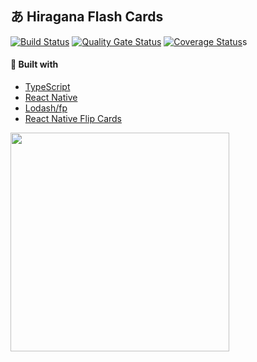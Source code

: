 ## あ Hiragana Flash Cards

[![Build Status](https://travis-ci.org/thenationofalex/hiragana-cards.svg?branch=master)](https://travis-ci.org/thenationofalex/hiragana-cards)
[![Quality Gate Status](https://sonarcloud.io/api/project_badges/measure?project=thenationofalex_hiragana-cards&metric=alert_status)](https://sonarcloud.io/dashboard?id=thenationofalex_hiragana-cards)
[![Coverage Status](https://coveralls.io/repos/github/thenationofalex/hiragana-cards/badge.svg?branch=master)](https://coveralls.io/github/thenationofalex/hiragana-cards?branch=master)s

#### 🔨 Built with

- [TypeScript](https://www.typescriptlang.org/)
- [React Native](https://reactnative.dev/)
- [Lodash/fp](https://github.com/lodash/lodash/wiki/FP-Guide)
- [React Native Flip Cards](https://github.com/moschan/react-native-flip-card)

<img src="https://www.thenationofalex.com/hiragana-demo.gif" width="350" />
